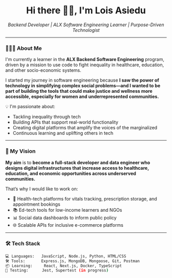 <h1 align="center">Hi there 👋🏽, I'm Lois Asiedu</h1>

<p align="center">
  <em>Backend Developer | ALX Software Engineering Learner | Purpose-Driven Technologist</em>
</p>

---

### 👩🏽‍💻 About Me

I'm currently a learner in the <strong>ALX Backend Software Engineering</strong> program, driven by a mission to use code to fight inequality in healthcare, education, and other socio-economic systems.  

I started my journey in software engineering because **I saw the power of technology in simplifying complex social problems—and I wanted to be part of building the tools that could make justice and wellness more accessible, especially for women and underrepresented communities.**

💡 I'm passionate about:
- Tackling inequality through tech
- Building APIs that support real-world functionality
- Creating digital platforms that amplify the voices of the marginalized
- Continuous learning and uplifting others in tech

---

### 🎯 My Vision

<strong>My aim</strong> is to **become a full-stack developer and data engineer who designs digital infrastructures that increase access to healthcare, education, and economic opportunities across underserved communities.**  

That’s why I would like to work on:
- 🏥 Health-tech platforms for vitals tracking, prescription storage, and appointment bookings
- 📚 Ed-tech tools for low-income learners and NGOs
- 📊 Social data dashboards to inform public policy
- 🌐 Scalable APIs for inclusive e-commerce platforms

---

### 🛠️ Tech Stack

```bash
💻 Languages:   JavaScript, Node.js, Python, HTML/CSS
🛠️ Tools:       Express.js, MongoDB, Mongoose, Git, Postman
📦 Learning:     React, Next.js, Docker, TypeScript
🧪 Testing:      Jest, Supertest (in progress)
